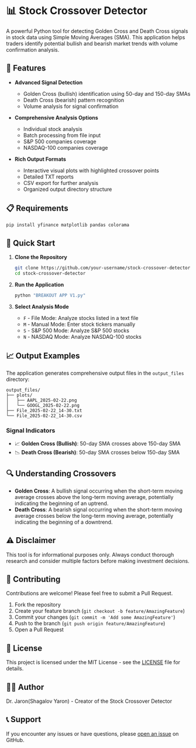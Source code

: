 # 📊 Stock Crossover Detector

A powerful Python tool for detecting Golden Cross and Death Cross signals in stock data using Simple Moving Averages (SMA). This application helps traders identify potential bullish and bearish market trends with volume confirmation analysis.

## 🌟 Features

- **Advanced Signal Detection**
  - Golden Cross (bullish) identification using 50-day and 150-day SMAs
  - Death Cross (bearish) pattern recognition
  - Volume analysis for signal confirmation

- **Comprehensive Analysis Options**
  - Individual stock analysis
  - Batch processing from file input
  - S&P 500 companies coverage
  - NASDAQ-100 companies coverage

- **Rich Output Formats**
  - Interactive visual plots with highlighted crossover points
  - Detailed TXT reports
  - CSV export for further analysis
  - Organized output directory structure

## 📋 Requirements

```bash
pip install yfinance matplotlib pandas colorama
```

## 🚀 Quick Start

1. **Clone the Repository**
   ```bash
   git clone https://github.com/your-username/stock-crossover-detector.git
   cd stock-crossover-detector
   ```

2. **Run the Application**
   ```bash
   python "BREAKOUT APP V1.py"
   ```

3. **Select Analysis Mode**
   - `F` - File Mode: Analyze stocks listed in a text file
   - `M` - Manual Mode: Enter stock tickers manually
   - `S` - S&P 500 Mode: Analyze S&P 500 stocks
   - `N` - NASDAQ Mode: Analyze NASDAQ-100 stocks

## 📈 Output Examples

The application generates comprehensive output files in the `output_files` directory:

```
output_files/
├── plots/
│   ├── AAPL_2025-02-22.png
│   └── GOOGL_2025-02-22.png
├── File_2025-02-22_14-30.txt
└── File_2025-02-22_14-30.csv
```

### Signal Indicators

- 📈 **Golden Cross (Bullish)**: 50-day SMA crosses above 150-day SMA
- 📉 **Death Cross (Bearish)**: 50-day SMA crosses below 150-day SMA

## 🔍 Understanding Crossovers

- **Golden Cross**: A bullish signal occurring when the short-term moving average crosses above the long-term moving average, potentially indicating the beginning of an uptrend.
- **Death Cross**: A bearish signal occurring when the short-term moving average crosses below the long-term moving average, potentially indicating the beginning of a downtrend.

## ⚠️ Disclaimer

This tool is for informational purposes only. Always conduct thorough research and consider multiple factors before making investment decisions.

## 🤝 Contributing

Contributions are welcome! Please feel free to submit a Pull Request.

1. Fork the repository
2. Create your feature branch (`git checkout -b feature/AmazingFeature`)
3. Commit your changes (`git commit -m 'Add some AmazingFeature'`)
4. Push to the branch (`git push origin feature/AmazingFeature`)
5. Open a Pull Request

## 📝 License

This project is licensed under the MIT License - see the [LICENSE](LICENSE) file for details.

## 👨‍💻 Author

Dr. Jaron(Shagalov Yaron) - Creator of the Stock Crossover Detector

## 📞 Support

If you encounter any issues or have questions, please [open an issue](https://github.com/your-username/stock-crossover-detector/issues) on GitHub.
